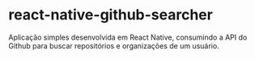 # react-native-github-searcher
Aplicação simples desenvolvida em React Native, consumindo a API do Github para buscar repositórios e organizações de um usuário. 
